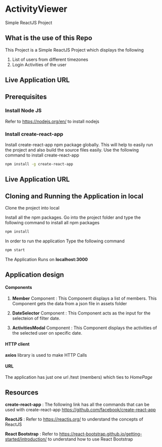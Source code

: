 # ActivityViewer
Simple ReactJS Project

## What is the use of this Repo

This Project is a Simple ReactJS Project which displays the following
1. List of users from different timezones
2. Login Activities of the user

## Live Application URL
<!-- 
### https://aditya-sridhar.github.io/simple-reactjs-app
This URL has the application deployed in -->

## Prerequisites

### Install Node JS
Refer to https://nodejs.org/en/ to install nodejs

### Install create-react-app
Install create-react-app npm package globally. This will help to easily run the project and also build the source files easily. Use the following command to install create-react-app

```bash
npm install -g create-react-app
```
## Live Application URL

<!-- The Application is deployed in https://aditya-sridhar.github.io/simple-reactjs-app -->

<!-- Click on the link to see the application -->

## Cloning and Running the Application in local

Clone the project into local

Install all the npm packages. Go into the project folder and type the following command to install all npm packages

```bash
npm install
```

In order to run the application Type the following command

```bash
npm start
```

The Application Runs on **localhost:3000**

## Application design

#### Components

1. **Member** Component : This Component displays a list of members. This Component gets the data from a json file in assets folder

2. **DateSelector** Component : This Component acts as the input for the selecteion of filter date.

2. **ActivitiesModal** Component : This Component displays the activities of the selected user on specific date.

#### HTTP client

**axios** library is used to make HTTP Calls

#### URL

The application has just one url /test (members) which ties to *HomePage* 

## Resources

**create-react-app** : The following link has all the commands that can be used with create-react-app
https://github.com/facebook/create-react-app

**ReactJS** : Refer to https://reactjs.org/ to understand the concepts of ReactJS

**React Bootstrap** : Refer to https://react-bootstrap.github.io/getting-started/introduction/ to understand how to use React Bootstrap